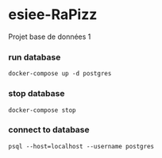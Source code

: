 # esiee-RaPizz
Projet base de données 1

### run database
`docker-compose up -d postgres`

### stop database 
`docker-compose stop`

### connect to database
`psql --host=localhost --username postgres`
